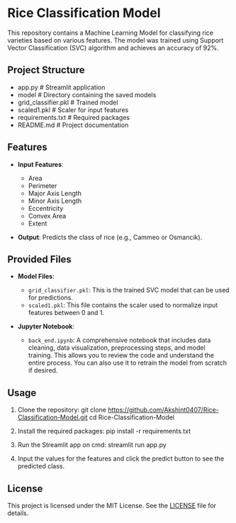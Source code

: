 # Rice Classification Model

This repository contains a Machine Learning Model for classifying rice varieties based on various features. The model was trained using Support Vector Classification (SVC) algorithm and achieves an accuracy of 92%.

## Project Structure
 - app.py                # Streamlit application
 - model                 # Directory containing the saved models
 - grid_classifier.pkl  # Trained model
 - scaled1.pkl          # Scaler for input features
 - requirements.txt      # Required packages
 - README.md             # Project documentation


## Features

- **Input Features**: 
  - Area
  - Perimeter
  - Major Axis Length
  - Minor Axis Length
  - Eccentricity
  - Convex Area
  - Extent

- **Output**: Predicts the class of rice (e.g., Cammeo or Osmancik).

## Provided Files

- **Model Files**:
  - `grid_classifier.pkl`: This is the trained SVC model that can be used for predictions.
  - `scaled1.pkl`: This file contains the scaler used to normalize input features between 0 and 1.

- **Jupyter Notebook**:
  - `back_end.ipynb`: A comprehensive notebook that includes data cleaning, data visualization, preprocessing steps, and model training. This allows you to review the code and understand the entire process. You can also use it to retrain the model from scratch if desired.
    
## Usage

1. Clone the repository:
git clone https://github.com/Akshint0407/Rice-Classification-Model.git
cd Rice-Classification-Model

2. Install the required packages:
pip install -r requirements.txt

3. Run the Streamlit app on cmd:
streamlit run app.py

4. Input the values for the features and click the predict button to see the predicted class.

## License

This project is licensed under the MIT License. See the [LICENSE](LICENSE) file for details.
